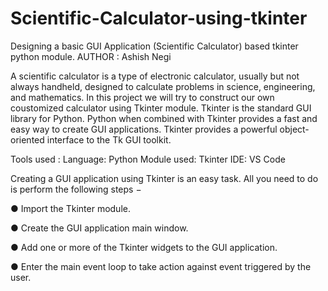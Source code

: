 # Scientific-Calculator-using-tkinter
Designing a basic GUI Application (Scientific Calculator) based tkinter python module.
AUTHOR : Ashish Negi

A scientific calculator is a type of electronic calculator, usually but not always handheld, designed to calculate problems in science, engineering, and mathematics. In this project we will try to construct our own coustomized calculator using Tkinter module.
Tkinter is the standard GUI library for Python. Python when combined with Tkinter provides a fast and easy way to create GUI applications. Tkinter provides a powerful object-oriented interface to the Tk GUI toolkit.

Tools used :
Language: Python
Module used: Tkinter
IDE: VS Code



Creating a GUI application using Tkinter is an easy task. All you need to do is perform the following steps −

●	Import the Tkinter module.

●	Create the GUI application main window.

●	Add one or more of the Tkinter widgets to the GUI application.

●	Enter the main event loop to take action against event triggered by the user.
